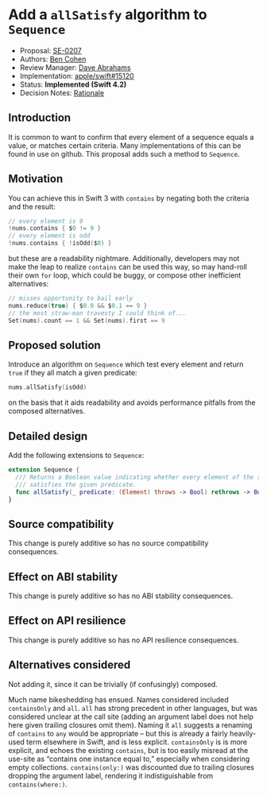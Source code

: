 # Add a `allSatisfy` algorithm to `Sequence`

* Proposal: [SE-0207](0207-containsOnly.md)
* Authors: [Ben Cohen](https://github.com/airspeedswift)
* Review Manager: [Dave Abrahams](https://github.com/dabrahams)
* Implementation: [apple/swift#15120](https://github.com/apple/swift/pull/15120)
* Status: **Implemented (Swift 4.2)**
* Decision Notes: [Rationale](https://forums.swift.org/t/se-0207-add-a-containsonly-algorithm-to-sequence/11686/102)

## Introduction

It is common to want to confirm that every element of a sequence equals a
value, or matches certain criteria. Many implementations of this can be found
in use on github. This proposal adds such a method to `Sequence`.

## Motivation

You can achieve this in Swift 3 with `contains` by negating both the criteria
and the result:

```swift
// every element is 9
!nums.contains { $0 != 9 }
// every element is odd
!nums.contains { !isOdd($0) }
```

but these are a readability nightmare. Additionally, developers may not make
the leap to realize `contains` can be used this way, so may hand-roll their own
`for` loop, which could be buggy, or compose other inefficient alternatives:

```swift
// misses opportunity to bail early
nums.reduce(true) { $0.0 && $0.1 == 9 }
// the most straw-man travesty I could think of...
Set(nums).count == 1 && Set(nums).first == 9
```

## Proposed solution

Introduce an algorithm on `Sequence` which test every element and return
`true` if they all match a given predicate:

```swift
nums.allSatisfy(isOdd)
```

on the basis that it aids readability and avoids performance pitfalls from the composed alternatives.

## Detailed design

Add the following extensions to `Sequence`:

```swift
extension Sequence {
  /// Returns a Boolean value indicating whether every element of the sequence
  /// satisfies the given predicate.
  func allSatisfy(_ predicate: (Element) throws -> Bool) rethrows -> Bool
}
```

## Source compatibility

This change is purely additive so has no source compatibility consequences.

## Effect on ABI stability

This change is purely additive so has no ABI stability consequences.

## Effect on API resilience

This change is purely additive so has no API resilience consequences.

## Alternatives considered

Not adding it, since it can be trivially (if confusingly) composed.

Much name bikeshedding has ensued. Names considered included `containsOnly` and `all`. `all` has strong precedent in other languages, but was considered unclear at the call site (adding an argument label does not help here given trailing closures omit them). Naming it `all` suggests a renaming of `contains` to `any` would be appropriate – but this is already a fairly heavily-used term elsewhere in Swift, and is less explicit. `containsOnly` is is more explicit, and echoes the existing `contains`, but is too easily misread at the use-site as “contains one instance equal to,” especially when considering empty collections. `contains(only:)` was discounted due to trailing closures dropping the argument label, rendering it indistiguishable from `contains(where:)`.
